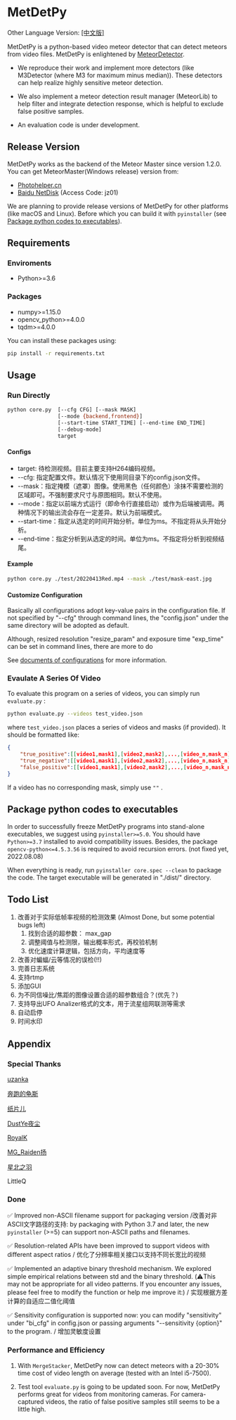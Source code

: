 # MetDetPy

Other Language Version: [[中文版]](./docs/readme-cn.md)

MetDetPy is a python-based video meteor detector that can detect meteors from video files. MetDetPy is enlightened by [MeteorDetector](https://github.com/uzanka/MeteorDetector).

* We reproduce their work and implement more detectors (like M3Detector (where M3 for maximum minus median)). These detectors can help realize highly sensitive meteor detection.

* We also implement a meteor detection result manager (MeteorLib) to help filter and integrate detection response, which is helpful to exclude false positive samples.

* An evaluation code is under development.

## Release Version

MetDetPy works as the backend of the Meteor Master since version 1.2.0. You can get MeteorMaster(Windows release) version from:

* [Photohelper.cn](https://www.photohelper.cn/MeteorMaster)
* [Baidu NetDisk](https://pan.baidu.com/s/1B-O8h4DT89y_u1_YKXKGhA) (Access Code: jz01)

We are planning to provide release versions of MetDetPy for other platforms (like macOS and Linux). Before which you can build it with `pyinstaller` (see [Package python codes to executables](#package-python-codes-to-executables)).

## Requirements

### Enviroments

* Python>=3.6

### Packages

* numpy>=1.15.0
* opencv_python>=4.0.0
* tqdm>=4.0.0

You can install these packages using:

```sh
pip install -r requirements.txt
```

## Usage

### Run Directly

```sh
python core.py  [--cfg CFG] [--mask MASK] 
                [--mode {backend,frontend}] 
                [--start-time START_TIME] [--end-time END_TIME]
                [--debug-mode] 
                target
```

#### Configs

* target: 待检测视频。目前主要支持H264编码视频。
* --cfg: 指定配置文件。默认情况下使用同目录下的config.json文件。
* --mask：指定掩模（遮罩）图像。使用黑色（任何颜色）涂抹不需要检测的区域即可。不强制要求尺寸与原图相同。默认不使用。
* --mode：指定以前端方式运行（即命令行直接启动）或作为后端被调用。两种情况下的输出流会存在一定差异。默认为前端模式。
* --start-time：指定从选定的时间开始分析。单位为ms。不指定将从头开始分析。
* --end-time：指定分析到从选定的时间。单位为ms。不指定将分析到视频结尾。

#### Example

```sh
python core.py ./test/20220413Red.mp4 --mask ./test/mask-east.jpg
```

#### Customize Configuration

Basically all configurations adopt key-value pairs in the configuration file. If not specified by "--cfg" through command lines, the "config.json" under the same directory will be adopted as default.

Although, resized resolution "resize_param" and exposure time "exp_time" can be set in command lines, there are more to do

See [documents of configurations](./docs/config-doc.md) for more information.

### Evaulate A Series Of Video

To evaluate this program on a series of videos, you can simply run `evaluate.py` :

```sh
python evaluate.py --videos test_video.json
```

where `test_video.json` places a series of videos and masks (if provided). It should be formatted like:

```json
{
    "true_positive":[[video1,mask1],[video2,mask2],...,[video_n,mask_n]],
    "true_negative":[[video1,mask1],[video2,mask2],...,[video_n,mask_n]],
    "false_positive":[[video1,mask1],[video2,mask2],...,[video_n,mask_n]]
}
```

If a video has no corresponding mask, simply use `""` .

## Package python codes to executables

In order to successfully freeze MetDetPy programs into stand-alone executables, we suggest using `pyinstaller>=5.0`. You should have `Python>=3.7` installed to avoid compatibility issues. Besides, the package `opencv-python<=4.5.3.56` is required to avoid recursion errors. (not fixed yet, 2022.08.08)

When everything is ready, run `pyinstaller core.spec --clean` to package the code. The target executable will be generated in "./dist/" directory.

## Todo List

 1. 改善对于实际低帧率视频的检测效果 (Almost Done, but some potential bugs left)
    1. 找到合适的超参数： max_gap
    2. 调整阈值与检测限，输出概率形式，再校验机制
    3. 优化速度计算逻辑，包括方向，平均速度等
 2. 改善对蝙蝠/云等情况的误检(!!)
 3. 完善日志系统
 4. 支持rtmp
 5. 添加GUI
 6. 为不同信噪比/焦距的图像设置合适的超参数组合？(优先？)
 7. 支持导出UFO Analizer格式的文本，用于流星组网联测等需求
 8. 自动启停
 9. 时间水印

## Appendix

### Special Thanks

[uzanka](https://github.com/uzanka)

[奔跑的龟斯](https://weibo.com/u/1184392917)

[纸片儿](https://github.com/ArtisticZhao)

[DustYe夜尘](https://space.bilibili.com/343640654)

[RoyalK](https://weibo.com/u/2244860993)

[MG_Raiden扬](https://weibo.com/811151123)

[星北之羽](https://space.bilibili.com/366525868/)

LittleQ

### Done

✅ Improved non-ASCII filename support for packaging version /改善对非ASCII文字路径的支持: by packaging with Python 3.7 and later, the new `pyinstaller` (>=5) can support non-ASCII paths and filenames.

✅ Resolution-related APIs have been improved to support videos with different aspect ratios / 优化了分辨率相关接口以支持不同长宽比的视频

✅ Implemented an adaptive binary threshold mechanism. We explored simple empirical relations between std and the binary threshold. (⚠️This may not be appropriate for all video patterns. If you encounter any issues, please feel free to modify the function or help me improve it:) / 实现根据方差计算的自适应二值化阈值

✅ Sensitivity configuration is supported now: you can modify "sensitivity" under "bi_cfg" in config.json or passing arguments "--sensitivity {option}" to the program. / 增加灵敏度设置

### Performance and Efficiency

 1. With `MergeStacker`, MetDetPy now can detect meteors with a 20-30% time cost of video length on average (tested with an Intel i5-7500).

 2. Test tool `evaluate.py` is going to be updated soon. For now, MetDetPy performs great for videos from monitoring cameras. For camera-captured videos, the ratio of false positive samples still seems to be a little high.
  